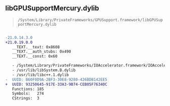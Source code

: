 ## libGPUSupportMercury.dylib

> `/System/Library/PrivateFrameworks/GPUSupport.framework/libGPUSupportMercury.dylib`

```diff

-21.0.14.3.0
+21.0.19.0.0
   __TEXT.__text: 0x8608
   __TEXT.__auth_stubs: 0x490
   __TEXT.__const: 0x60

   - /System/Library/PrivateFrameworks/IOAccelerator.framework/IOAccelerator
   - /usr/lib/libSystem.B.dylib
   - /usr/lib/libc++.1.dylib
-  UUID: B60F0D9A-2BF3-30E8-9280-426BDB142EE5
+  UUID: 93250645-917E-33A3-9B74-CEB05F76340C
   Functions: 185
   Symbols:   274
   CStrings:  3

```
